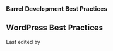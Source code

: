 ### Barrel Development Best Practices

WordPress Best Practices
------------------------

Last edited by